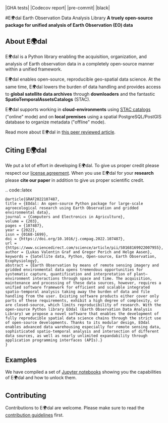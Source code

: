 |GHA tests| |Codecov report| |pre-commit| |black|


#E:earth_africa:dal Earth Observation Data Analysis Library
**A truely open-source package for unified analysis of Earth Observation (EO) data**

## About E:earth_africa:dal

E:earth_africa:dal is a Python library enabling the acquisition, organization, and analysis of Earth observation data in a completely open-source manner within a unified framework.

E:earth_africa:dal enables open-source, reproducible geo-spatial data science. At the same time, E:earth_africa:dal lowers the burden of data handling and provides access to **global satellite data archives** through **downloaders** and the fantastic **SpatioTemporalAssetsCatalogs** (STAC).

E:earth_africa:dal supports working in **cloud-environments** using [STAC catalogs](https://stacspec.org/) ("online" mode) and on **local premises** using a spatial PostgreSQL/PostGIS database to organize metadata ("offline" mode).

Read more about E:earth_africa:dal in [this peer reviewed article](https://doi.org/10.1016/j.compag.2022.107487).

## Citing E:earth_africa:dal

We put a lot of effort in developing E:earth_africa:dal. To give us proper credit please respect our [license agreement](LICENSE). When you use E:earth_africa:dal for your **research** please **cite our paper** in addition to give us proper scientific credit.

.. code::latex

	@article{GRAF2022107487,
	title = {EOdal: An open-source Python package for large-scale agroecological research using Earth Observation and gridded environmental data},
	journal = {Computers and Electronics in Agriculture},
	volume = {203},
	pages = {107487},
	year = {2022},
	issn = {0168-1699},
	doi = {https://doi.org/10.1016/j.compag.2022.107487},
	url = {https://www.sciencedirect.com/science/article/pii/S0168169922007955},
	author = {Lukas Valentin Graf and Gregor Perich and Helge Aasen},
	keywords = {Satellite data, Python, Open-source, Earth Observation, Ecophysiology},
	abstract = {Earth Observation by means of remote sensing imagery and gridded environmental data opens tremendous opportunities for systematic capture, quantification and interpretation of plant–environment interactions through space and time. The acquisition, maintenance and processing of these data sources, however, requires a unified software framework for efficient and scalable integrated spatio-temporal analysis taking away the burden of data and file handling from the user. Existing software products either cover only parts of these requirements, exhibit a high degree of complexity, or are closed-source, which limits reproducibility of research. With the open-source Python library EOdal (Earth Observation Data Analysis Library) we propose a novel software that enables the development of fully reproducible spatial data science chains through the strict use of open-source developments. Thanks to its modular design, EOdal enables advanced data warehousing especially for remote sensing data, sophisticated spatio-temporal analysis and intersection of different data sources, as well as nearly unlimited expandability through application programming interfaces (APIs).}
	}

## Examples
We have compiled a set of [Jupyter notebooks](https://github.com/EOA-team/eodal_notebooks) showing you the capabilities of E:earth_africa:dal and how to unlock them.

## Contributing

Contributions to E:earth_africa:dal are welcome. Please make sure to read the [contribution guidelines](Contributing.rst) first.
